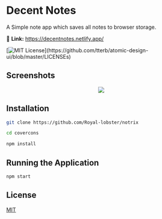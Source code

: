 # Decent Notes

A Simple note app which saves all notes to browser storage. 

🔗 **Link:** https://decentnotes.netlify.app/

[![MIT License](https://img.shields.io/apm/l/atomic-design-ui.svg?)](https://github.com/tterb/atomic-design-ui/blob/master/LICENSEs)
## Screenshots

<center>
<img src="/interface.png"/>
</center>
  
## Installation

```bash
git clone https://github.com/Royal-lobster/notrix

cd covercons

npm install
```
## Running the Application

```bash
npm start
```
    
## License

[MIT](https://choosealicense.com/licenses/mit/)

  
